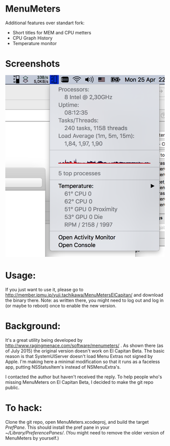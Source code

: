 # MenuMeters

Additional features over standart fork:

* Short titles for MEM and CPU metters
* CPU Graph History
* Temperature monitor

# Screenshots

![screenshot1.png](./Docs/screenshot1.png)

# Usage:
If you just want to use it, please go to http://member.ipmu.jp/yuji.tachikawa/MenuMetersElCapitan/ and download the binary there. Note: as written there, you might need to log out and log in (or maybe to reboot) once to enable the new version.

# Background:

It's a great utility being developed by http://www.ragingmenace.com/software/menumeters/ .
As shown there (as of July 2015) the original version doesn't work on El Capitan Beta. 
The basic reason is that SystemUIServer doesn't load Menu Extras not signed by Apple. 
I'm making here a minimal modification so that it runs as a faceless app, putting NSStatusItem's instead of NSMenuExtra's.

I contacted the author but haven't received the reply. To help people who's missing MenuMeters on El Capitan Beta, I decided to make the git repo public. 

# To hack:
Clone the git repo, open MenuMeters.xcodeproj, and build the target *PrefPane*. This should install the pref pane in your *~/Library/PreferencePanes/*. (You might need to remove the older version of MenuMeters by yourself.)
